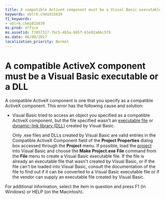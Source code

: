 ```yaml
---
title: A compatible ActiveX component must be a Visual Basic executable or a DLL
keywords: vblr6.chm1015639
f1_keywords:
- vblr6.chm1015639
ms.prod: office
ms.assetid: f7057317-7bc5-4b5a-b95f-61e92a66c5f0
ms.date: 06/08/2017
localization_priority: Normal
---
```



# A compatible ActiveX component must be a Visual Basic executable or a DLL

A compatible ActiveX component is one that you specify as a compatible ActiveX component. This error has the following cause and solution:



- Visual Basic tried to access an object you specified as a compatible ActiveX component, but the file specified wasn't an [executable file](../../Glossary/vbe-glossary.md#executable-file) or [dynamic-link library (DLL)](../../Glossary/vbe-glossary.md#dynamic-link-library-dll) created by Visual Basic.
    
    Only .exe files and DLLs created by Visual Basic are valid entries in the Compatible ActiveX Component field of the  **Project Properties** dialog box accessed through the **Project** menu. If possible, load the [project](../../Glossary/vbe-glossary.md#project) into Visual Basic and choose the **Make Project.exe File** command from the **File** menu to create a Visual Basic executable file. If the file is already an executable file that wasn't created by Visual Basic, or if the file can't be loaded into Visual Basic, consult the documentation of the file to find out if it can be converted to a Visual Basic executable file or if the vendor can supply an executable file created by Visual Basic.
    

For additional information, select the item in question and press F1 (in Windows) or HELP (on the Macintosh).

